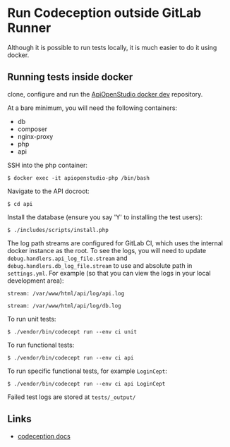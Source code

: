 Run Codeception outside GitLab Runner
=====================================

Although it is possible to run tests locally, it is much easier to do it using
docker.

Running tests inside docker
---------------------------

clone, configure and run the [ApiOpenStudio docker dev][apiopenstudio_docker_dev]
repository.

At a bare minimum, you will need the following containers:

- db
- composer
- nginx-proxy
- php
- api

SSH into the php container:

    $ docker exec -it apiopenstudio-php /bin/bash

Navigate to the API docroot:

    $ cd api

Install the database (ensure you say 'Y' to installing the test users):

    $ ./includes/scripts/install.php

The log path streams are configured for GitLab CI, which uses the internal
docker instance as the root. To see the logs, you will need to update
```debug.handlers.api_log_file.stream``` and 
```debug.handlers.db_log_file.stream``` to use and absolute path in
```settings.yml```. For example (so that you can view the logs in your local
development area):

    stream: /var/www/html/api/log/api.log

    stream: /var/www/html/api/log/db.log

To run unit tests:

    $ ./vendor/bin/codecept run --env ci unit

To run functional tests:

    $ ./vendor/bin/codecept run --env ci api

To run specific functional tests, for example ```LoginCept```:

    $ ./vendor/bin/codecept run --env ci api LoginCept

Failed test logs are stored at ```tests/_output/```

Links
-----

- [codeception docs][codeception_docs]

[apiopenstudio_docker_dev]: https://github.com/naala89/apiopenstudio_docker_dev
[codeception_docs]: https://codeception.com/docs/
